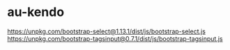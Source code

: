 # au-kendo
https://unpkg.com/bootstrap-select@1.13.1/dist/js/bootstrap-select.js
https://unpkg.com/bootstrap-tagsinput@0.7.1/dist/js/bootstrap-tagsinput.js